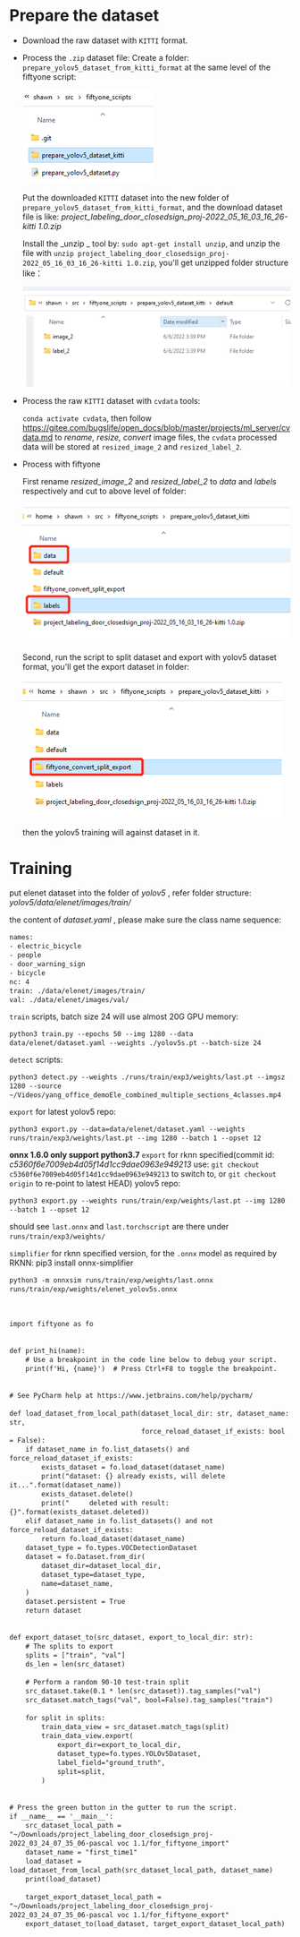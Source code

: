 # Prepare the dataset

- Download the raw dataset with `KITTI` format.
- Process the `.zip` dataset file:
    Create a folder: `prepare_yolov5_dataset_from_kitti_format` at the same level of the fiftyone script:

    ![输入图片说明](create_folder_of_dataset_kitti_at_the_script_same_level.png)

    Put the downloaded `KITTI` dataset into the new folder of `prepare_yolov5_dataset_from_kitti_format`, and the download dataset file is like:  _project_labeling_door_closedsign_proj-2022_05_16_03_16_26-kitti 1.0.zip_ 

    Install the  _unzip _ tool by: `sudo apt-get install unzip`, and unzip the file with `unzip project_labeling_door_closedsign_proj-2022_05_16_03_16_26-kitti 1.0.zip`, you'll get unzipped folder structure like：

    ![输入图片说明](../../kitti_unzipped_folder_structure.png)

- Process the raw `KITTI` dataset with `cvdata` tools:

    `conda activate cvdata`, then follow https://gitee.com/bugslife/open_docs/blob/master/projects/ml_server/cvdata.md to  _rename, resize, convert_  image files, the `cvdata` processed data will be stored at `resized_image_2` and `resized_label_2`.
    


- Process with fiftyone

    First rename  _resized_image_2_  and  _resized_label_2_  to  _data_  and  _labels_  respectively and cut to above level of folder:

    ![输入图片说明](rename_image2_lable2_to_above_level.png)

    Second, run the script to split dataset and export with yolov5 dataset format, you'll get the export dataset in folder:

    ![输入图片说明](fiftyone_convert_and_export_to_folder.png)

    then the yolov5 training will against dataset in it.



# Training

put elenet dataset into the folder of  _yolov5_ , refer folder structure:   _yolov5/data/elenet/images/train/_ 

the content of _dataset.yaml_ , please make sure the class name sequence:
```
names:
- electric_bicycle
- people
- door_warning_sign
- bicycle
nc: 4
train: ./data/elenet/images/train/
val: ./data/elenet/images/val/
```

`train` scripts, batch size 24 will use almost 20G GPU memory:
```
python3 train.py --epochs 50 --img 1280 --data data/elenet/dataset.yaml --weights ./yolov5s.pt --batch-size 24
```

`detect` scripts:
```
python3 detect.py --weights ./runs/train/exp3/weights/last.pt --imgsz 1280 --source ~/Videos/yang_office_demoEle_combined_multiple_sections_4classes.mp4 
```

`export` for latest yolov5 repo:
```
python3 export.py --data=data/elenet/dataset.yaml --weights runs/train/exp3/weights/last.pt --img 1280 --batch 1 --opset 12
```
 **onnx 1.6.0 only support python3.7** 
`export` for rknn specified(commit id:  _c5360f6e7009eb4d05f14d1cc9dae0963e949213_  use: `git checkout c5360f6e7009eb4d05f14d1cc9dae0963e949213` to switch to, or `git checkout origin` to re-point to latest HEAD) yolov5 repo:
```
python3 export.py --weights runs/train/exp/weights/last.pt --img 1280 --batch 1 --opset 12
```
should see `last.onnx` and `last.torchscript` are there under `runs/train/exp3/weights/`

`simplifier` for rknn specified version, for the `.onnx` model as required by RKNN:
pip3 install onnx-simplifier
```
python3 -m onnxsim runs/train/exp/weights/last.onnx  runs/train/exp/weights/elenet_yolov5s.onnx
```






```


import fiftyone as fo


def print_hi(name):
    # Use a breakpoint in the code line below to debug your script.
    print(f'Hi, {name}')  # Press Ctrl+F8 to toggle the breakpoint.


# See PyCharm help at https://www.jetbrains.com/help/pycharm/

def load_dataset_from_local_path(dataset_local_dir: str, dataset_name: str,
                                 force_reload_dataset_if_exists: bool = False):
    if dataset_name in fo.list_datasets() and force_reload_dataset_if_exists:
        exists_dataset = fo.load_dataset(dataset_name)
        print("dataset: {} already exists, will delete it...".format(dataset_name))
        exists_dataset.delete()
        print("     deleted with result: {}".format(exists_dataset.deleted))
    elif dataset_name in fo.list_datasets() and not force_reload_dataset_if_exists:
        return fo.load_dataset(dataset_name)
    dataset_type = fo.types.VOCDetectionDataset
    dataset = fo.Dataset.from_dir(
        dataset_dir=dataset_local_dir,
        dataset_type=dataset_type,
        name=dataset_name,
    )
    dataset.persistent = True
    return dataset


def export_dataset_to(src_dataset, export_to_local_dir: str):
    # The splits to export
    splits = ["train", "val"]
    ds_len = len(src_dataset)

    # Perform a random 90-10 test-train split
    src_dataset.take(0.1 * len(src_dataset)).tag_samples("val")
    src_dataset.match_tags("val", bool=False).tag_samples("train")

    for split in splits:
        train_data_view = src_dataset.match_tags(split)
        train_data_view.export(
            export_dir=export_to_local_dir,
            dataset_type=fo.types.YOLOv5Dataset,
            label_field="ground_truth",
            split=split,
        )


# Press the green button in the gutter to run the script.
if __name__ == '__main__':
    src_dataset_local_path = "~/Downloads/project_labeling_door_closedsign_proj-2022_03_24_07_35_06-pascal voc 1.1/for_fiftyone_import"
    dataset_name = "first_time1"
    load_dataset = load_dataset_from_local_path(src_dataset_local_path, dataset_name)
    print(load_dataset)

    target_export_dataset_local_path = "~/Downloads/project_labeling_door_closedsign_proj-2022_03_24_07_35_06-pascal voc 1.1/for_fiftyone_export"
    export_dataset_to(load_dataset, target_export_dataset_local_path)
```
